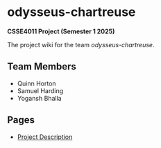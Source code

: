 # odysseus-chartreuse
**CSSE4011 Project (Semester 1 2025)**

The project wiki for the team *odysseus-chartreuse*. 

## Team Members
- Quinn Horton
- Samuel Harding
- Yogansh Bhalla

## Pages
- [Project Description](/pages/description.md)
